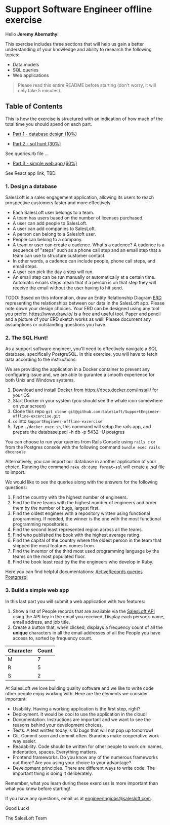 # Support Software Engineer offline exercise

Hello **Jeremy Abernathy**!

This exercise includes three sections that will help us gain a better understanding of your knowledge and ability to research the following topics:

- Data models
- SQL queries
- Web applications

> Please read this entire README before starting (don't worry, it will only take 5 minutes).

## Table of Contents

This is how the exercise is structured with an indication of how much of the total time you should spend on each part.

- [Part 1 - database design (10%)](#1-design-a-database)

- [Part 2 - sql hunt (30%)](#2-the-sql-hunt)

See queries.rb file ...

- [Part 3 - simple web app (60%)](#3-build-a-simple-web-app)

See React app link, TBD.

### 1. Design a database

SalesLoft is a sales engagement application, allowing its users to reach prospective customers faster and more effectively.

- Each SalesLoft user belongs to a team.
- A team has users based on the number of licenses purchased.
- A user can add people to SalesLoft.
- A user can add companies to SalesLoft.
- A person can belong to a Salesloft user.
- People can belong to a company.
- A team or user can create a cadence. What's a cadence? A cadence is a sequence of "steps" such as a phone call step and an email step that a team can use to structure customer contact.
- In other words, a cadence can include people, phone call steps, and email steps.
- A user can pick the day a step will run.
- An email step can be run manually or automatically at a certain time.  Automatic emails steps mean that if a person is on that step they will receive the email without the user having to hit send.

TODO: Based on this information, draw an Entity Relationship Diagram [ERD](https://www.lucidchart.com/pages/er-diagrams) representing the relationships between our data in the SalesLoft app. Please note down your design choices. Your ERD can be designed using any tool you prefer. https://www.draw.io/ is a free and useful tool. Paper and pencil and a picture of your ERD sketch works as well!  Please document any assumptions or outstanding questions you have.

### 2. The SQL Hunt!

As a support software engineer, you'll need to effectively navigate a SQL database, specifically PostgreSQL. In this exercise, you will have to fetch data according to the instructions.

We are providing the application in a Docker container to prevent any configuring issue and, we are able to gurantee a smooth experience for both Unix and Windows systems.


1. Download and install Docker from https://docs.docker.com/install/ for your OS
2. Start Docker in your system (you should see the whale icon somewhere on your screen)
3. Clone this repo `git clone git@github.com:SalesLoft/SupportEngineer-offline-excercise.git`
4. `cd` into `SupportEngineer-offline-excercise`
5. Type `./docker_exec.sh`, this command will setup the rails app, and prepare the database.psql -h db -p 5432 -U postgres

You can choose to run your queries from Rails Console using `rails c` or from the Postgres console with the following command `bundle exec rails dbconsole`

Alternatively, you can import our database in another application of your choice. Running the command `rake db:dump format=sql` will create a .sql file to import.

We would like to see the queries along with the answers for the following questions:

1. Find the country with the highest number of engineers.
2. Find the three teams with the highest number of engineers and order them by the number of bugs, largest first.
3. Find the oldest engineer with a repository written using functional programming. If needed, the winner is the one with the most functional programming repositories.
4. Find the second least represented region across all the teams.
5. Find who published the book with the highest average rating.
6. Find the capital of the country where the oldest person in the team that shipped the most features comes from.
7. Find the inventor of the third most used programming language by the teams on the most populated floor.
8. Find the book least read by the the engineers who develop in Ruby.

Here you can find helpful documentations: [ActiveRecords queries](https://guides.rubyonrails.org/active_record_querying.html) [Postgresql](http://www.postgresqltutorial.com/postgresql-cheat-sheet/) 

### 3. Build a simple web app

In this last part you will submit a web application with two features:

1. Show a list of People records that are available via the [SalesLoft API](https://developers.salesloft.com/api.html#!/People/get_v2_people_json) using the API key in the email you received. Display each person’s name, email address, and job title.
2. Create a button that, when clicked, displays a frequency count of all the **unique** characters in all the email addresses of all the People you have access to, sorted by frequency count.

| Character | Count |
| --------- | ----- |
| M         | 7     |
| R         | 5     |
| S         | 2     |

At SalesLoft we love building quality software and we like to write code other people enjoy working with. Here are the elements we consider important:

- Usability. Having a working application is the first step, right?
- Deployment. It would be cool to use the application in the cloud!
- Documentation. Instructions are important and we want to see the reasons behind your development choices.
- Tests. A test written today is 10 bugs that will not pop up tomorrow!
- Git. Commit soon and commit often. Branches make cooperative work way easier.
- Readability. Code should be written for other people to work on: names, indentation, spaces. Everything matters.
- Frontend frameworks. Do you know any of the numerous frameworks out there? Are you using your choice to your advantage?
- Development principles. There are different ways to write code. The important thing is doing it deliberately.

Remember, what you learn during these exercises is more important than what you knew before starting!

If you have any questions, email us at engineeringjobs@salesloft.com.

Good Luck!

The SalesLoft Team
